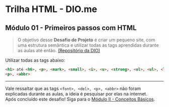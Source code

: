 # Trilha HTML - DIO.me
## Módulo 01 - Primeiros passos com HTML
> O objetivo desse **Desafio de Projeto** é criar um pequeno site, com uma estrutura semântica e utilizar todas as tags aprendidas durante as aulas até então. [(Repositório da DIO)](https://github.com/digitalinnovationone/trilha-html-modulo-1) 
>  
Utilizar todas as tags abaixo:
```html
<h1> até <h6>, <p>, <mark>, <small>, <i>, <u>, <strong>, <ol>, <ul>, <li>, <a>, <hr>, <sub>, <sup>, <blockquote>, <font>, <del>,  
<p>, <abbr>
```  
----------
Vale ressaltar que as tags `<font>, <del>, <p>, <abbr>` não foram explicadas durante as aulas, a ideia é pesquisar por elas na internet.  
Após concluído este desafio! Siga para o [Módulo II - Conceitos Básicos](https://).
